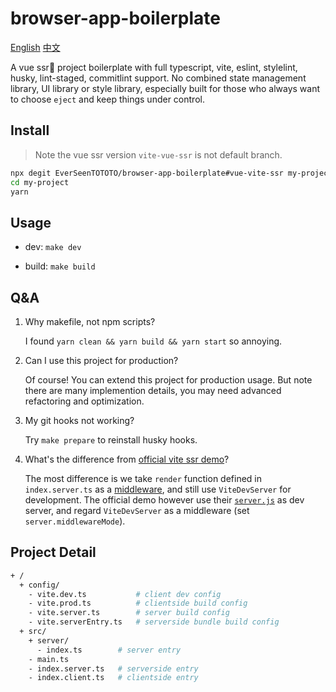 # browser-app-boilerplate

[English](./README.md) [中文](./README-zh_CN.md)

A vue ssr🚀 project boilerplate with full typescript, vite, eslint, stylelint, husky, lint-staged, commitlint support. No combined state management library, UI library or style library, especially built for those who always want to choose `eject` and keep things under control.

## Install

> Note the vue ssr version `vite-vue-ssr` is not default branch.

```bash
npx degit EverSeenTOTOTO/browser-app-boilerplate#vue-vite-ssr my-project
cd my-project
yarn
```

## Usage

+ dev: `make dev`

+ build: `make build`

## Q&A

1. Why makefile, not npm scripts?

    I found `yarn clean && yarn build && yarn start` so annoying.

2. Can I use this project for production?

    Of course! You can extend this project for production usage. But note there are many implemention details, you may need advanced refactoring and optimization.

3. My git hooks not working?

    Try `make prepare` to reinstall husky hooks.

4. What's the difference from [official vite ssr demo](https://github.com/vitejs/vite/tree/main/packages/playground/ssr-vue)?

    The most difference is we take `render` function defined in `index.server.ts` as a [middleware](./config/vite.dev.ts), and still use `ViteDevServer` for development.
    The official demo however use their [`server.js`](https://github.com/vitejs/vite/blob/main/packages/playground/ssr-vue/server.js) as dev server, and regard `ViteDevServer` as a middleware (set `server.middlewareMode`).

## Project Detail

```bash
+ /
  + config/
    - vite.dev.ts           # client dev config
    - vite.prod.ts          # clientside build config
    - vite.server.ts        # server build config
    - vite.serverEntry.ts   # serverside bundle build config
  + src/
    + server/
      - index.ts        # server entry
    - main.ts
    - index.server.ts   # serverside entry
    - index.client.ts   # clientside entry
```
